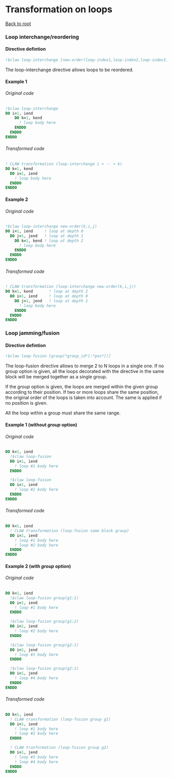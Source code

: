 # Transformation on loops
[Back to root](https://github.com/clementval/claw-definition)
### Loop interchange/reordering
#### Directive defintion
<!--- TODO define a notion of dependency --->
<!--- TODO maybe define a definition of depth instead of a new ordering --->
```fortran
!$claw loop-interchange [new-order(loop-index1,loop-index2,loop-index3,...)]
```

The loop-interchange directive allows loops to be reordered.

#### Example 1
###### Original code
```fortran
!$claw loop-interchange
DO i=1, iend
    DO k=1, kend
      ! loop body here
    ENDDO
  ENDDO
ENDDO
```

###### Transformed code
```fortran
! CLAW transformation (loop-interchange i < -- > k)
DO k=1, kend
  DO i=1, iend
    ! loop body here
  ENDDO
ENDDO
```
#### Example 2
###### Original code
```fortran
!$claw loop-interchange new-order(k,i,j)
DO i=1, iend     ! loop at depth 0
  DO j=1, jend   ! loop at depth 1
    DO k=1, kend ! loop at depth 2
      ! loop body here
    ENDDO
  ENDDO
ENDDO
```

###### Transformed code
```fortran
! CLAW transformation (loop-interchange new-order(k,i,j))
DO k=1, kend       ! loop at depth 2
  DO i=1, iend     ! loop at depth 0
    DO j=1, jend   ! loop at depth 1
      ! loop body here
    ENDDO
  ENDDO
ENDDO
```



### Loop jamming/fusion
#### Directive defintion
```fortran
!$claw loop-fusion [group(*group_id*[:*pos*])]
```

The loop-fusion directive allows to merge 2 to N loops in a single one. If no
group option is given, all the loops decorated with the directive in the same
block will be merged together as a single group.

If the *group* option is given, the loops are merged within the given group
according to their position. If two or more loops share the same position,
the original order of the loops is taken into account. The same is applied
if no position is given.

All the loop within a group must share the same range.

#### Example 1 (without *group* option)
###### Original code
```fortran
DO k=1, iend
  !$claw loop-fusion
  DO i=1, iend
    ! loop #1 body here
  ENDDO

  !$claw loop-fusion
  DO i=1, iend
    ! loop #2 body here
  ENDDO
ENDDO
```

###### Transformed code
```fortran
DO k=1, iend
  ! CLAW transformation (loop-fusion same block group)
  DO i=1, iend
    ! loop #1 body here
    ! loop #2 body here
  ENDDO
ENDDO
```


#### Example 2 (with *group* option)
###### Original code
```fortran
DO k=1, iend
  !$claw loop-fusion group(g1:1)
  DO i=1, iend
    ! loop #1 body here
  ENDDO

  !$claw loop-fusion group(g1:2)
  DO i=1, iend
    ! loop #2 body here
  ENDDO

  !$claw loop-fusion group(g2:1)
  DO i=1, jend
    ! loop #3 body here
  ENDDO

  !$claw loop-fusion group(g2:1)
  DO i=1, jend
    ! loop #4 body here
  ENDDO
ENDDO
```

###### Transformed code
```fortran
DO k=1, iend
  ! CLAW transformation (loop-fusion group g1)
  DO i=1, iend
    ! loop #1 body here
    ! loop #2 body here
  ENDDO

  ! CLAW tranformation (loop-fusion group g2)
  DO i=1, jend
    ! loop #3 body here
    ! loop #4 body here
  ENDDO
ENDDO
```
